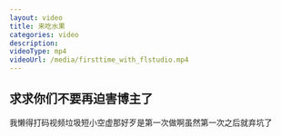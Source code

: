 ```yaml
---
layout: video
title: 来吃水果
categories: video
description:
videoType: mp4
videoUrl: /media/firsttime_with_flstudio.mp4
---
```


## 求求你们不要再迫害博主了

我懒得打码视频垃圾短小空虚那好歹是第一次做啊虽然第一次之后就弃坑了